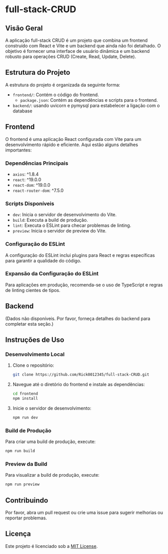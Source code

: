 # full-stack-CRUD

## Visão Geral
A aplicação full-stack CRUD é um projeto que combina um frontend construído com React e Vite e um backend que ainda não foi detalhado. O objetivo é fornecer uma interface de usuário dinâmica e um backend robusto para operações CRUD (Create, Read, Update, Delete).

## Estrutura do Projeto
A estrutura do projeto é organizada da seguinte forma:
- `frontend/`: Contém o código do frontend.
  - `package.json`: Contém as dependências e scripts para o frontend.
- `backend/`: usando uvicorn e pymysql para estabelecer a ligação com o database

## Frontend
O frontend é uma aplicação React configurada com Vite para um desenvolvimento rápido e eficiente. Aqui estão alguns detalhes importantes:

### Dependências Principais
- `axios`: ^1.8.4
- `react`: ^19.0.0
- `react-dom`: ^19.0.0
- `react-router-dom`: ^7.5.0

### Scripts Disponíveis
- `dev`: Inicia o servidor de desenvolvimento do Vite.
- `build`: Executa a build de produção.
- `lint`: Executa o ESLint para checar problemas de linting.
- `preview`: Inicia o servidor de preview do Vite.

### Configuração do ESLint
A configuração do ESLint inclui plugins para React e regras específicas para garantir a qualidade do código.

### Expansão da Configuração do ESLint
Para aplicações em produção, recomenda-se o uso de TypeScript e regras de linting cientes de tipos.

## Backend
(Dados não disponíveis. Por favor, forneça detalhes do backend para completar esta seção.)

## Instruções de Uso
### Desenvolvimento Local
1. Clone o repositório:
   ```bash
   git clone https://github.com/Rick0012345/full-stack-CRUD.git
   ```
2. Navegue até o diretório do frontend e instale as dependências:
   ```bash
   cd frontend
   npm install
   ```
3. Inicie o servidor de desenvolvimento:
   ```bash
   npm run dev
   ```

### Build de Produção
Para criar uma build de produção, execute:
```bash
npm run build
```

### Preview da Build
Para visualizar a build de produção, execute:
```bash
npm run preview
```

## Contribuindo
Por favor, abra um pull request ou crie uma issue para sugerir melhorias ou reportar problemas.

## Licença
Este projeto é licenciado sob a [MIT License](LICENSE).

